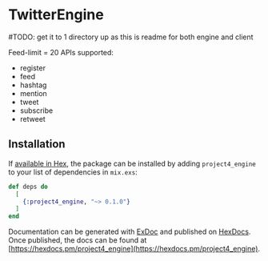 # TwitterEngine

#TODO: get it to 1 directory up as this is readme for both engine and client

Feed-limit = 20
APIs supported:
* register
* feed
* hashtag
* mention
* tweet
* subscribe
* retweet

## Installation

If [available in Hex](https://hex.pm/docs/publish), the package can be installed
by adding `project4_engine` to your list of dependencies in `mix.exs`:

```elixir
def deps do
  [
    {:project4_engine, "~> 0.1.0"}
  ]
end
```

Documentation can be generated with [ExDoc](https://github.com/elixir-lang/ex_doc)
and published on [HexDocs](https://hexdocs.pm). Once published, the docs can
be found at [https://hexdocs.pm/project4_engine](https://hexdocs.pm/project4_engine).

